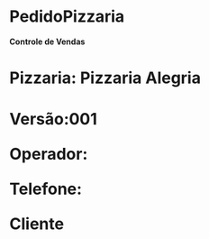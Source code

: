 # PedidoPizzaria

<b>Controle de Vendas</b>

<h1>Pizzaria: Pizzaria Alegria<h1>

<p>Versão:001</p>
<p>Operador:</p>
<p>Telefone:</p>
<p>Cliente</p>
